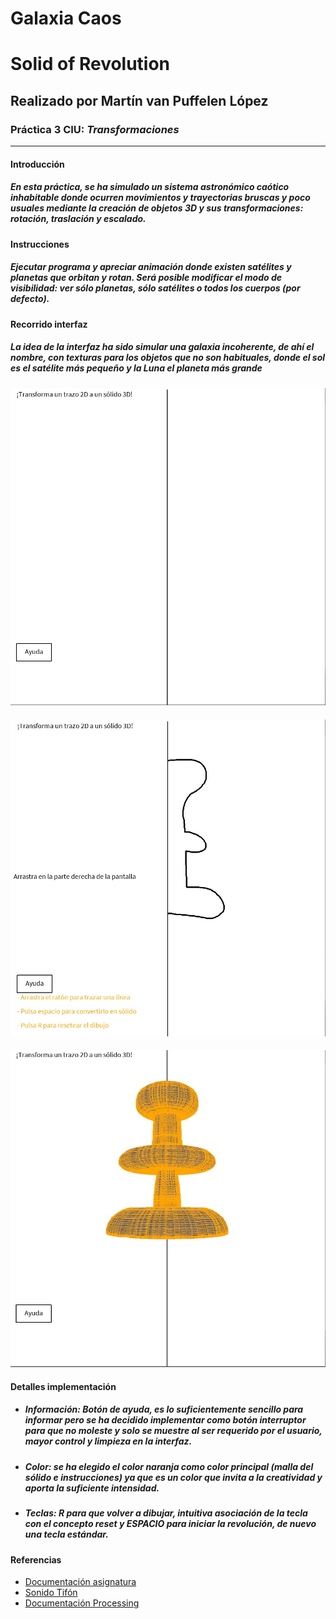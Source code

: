 # Galaxia Caos
# Solid of Revolution
## Realizado por Martín van Puffelen López
### Práctica 3 CIU: *Transformaciones*
___

#### Introducción
##### En esta práctica, se ha simulado un sistema astronómico caótico inhabitable donde ocurren movimientos y trayectorias bruscas y poco usuales mediante la creación de objetos 3D y sus transformaciones: rotación, traslación y escalado.

#### Instrucciones
##### Ejecutar programa y apreciar animación donde existen satélites y planetas que orbitan y rotan. Será posible modificar el modo de visibilidad: ver sólo planetas, sólo satélites o todos los cuerpos (por defecto).

#### Recorrido interfaz
##### La idea de la interfaz ha sido simular una galaxia incoherente, de ahí el nombre, con texturas para los objetos que no son habituales, donde el sol es el satélite más pequeño y la Luna el planeta más grande 

![Imagen Principal](https://github.com/martinvplopez/Solid-of-revolution/blob/main/Practica2_SolidoRevolucion/images/ventanaDefault.jpg)
####
![Imagen Dibujo](https://github.com/martinvplopez/Solid-of-revolution/blob/main/Practica2_SolidoRevolucion/images/ventanaDraw.jpg)
####
![Imagen Sólido](https://github.com/martinvplopez/Solid-of-revolution/blob/main/Practica2_SolidoRevolucion/images/ventanaSolido.jpg)

#### Detalles implementación
- ##### **Información**: *Botón de ayuda*, es lo suficientemente sencillo para informar pero se ha decidido implementar como botón *interruptor* para que no moleste y solo se muestre al ser requerido por el usuario, mayor control y limpieza en la interfaz.
- ##### **Color**: se ha elegido el color naranja como color principal (malla del sólido e instrucciones) ya que es un color que invita a la creatividad y aporta la suficiente intensidad.
- ##### **Teclas**: *R* para que volver a dibujar, intuitiva asociación de la tecla con el concepto *reset* y *ESPACIO* para iniciar la revolución, de nuevo una tecla estándar.

#### Referencias
- [Documentación asignatura](https://github.com/otsedom/otsedom.github.io/blob/main/CIU/P2/README.md)
- [Sonido Tifón](https://freewavesamples.com/casio-mt-600-typhoon-sound)
- [Documentación Processing](https://processing.org/reference)
